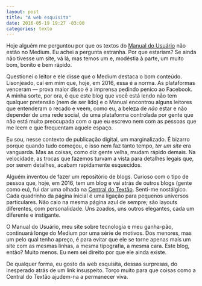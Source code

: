 ```yaml
---
layout: post
title: "A web esquisita"
date: 2016-05-19 19:27 -03:00
categories: texto
---
```

Hoje alguém me perguntou por que os textos do [Manual do Usuário](http://www.manualdousuario.net) não estão no Medium. Eu achei a pergunta estranha. Por que estariam? Se ainda não tivesse um site, vá lá, mas temos um e, modéstia à parte, um muito bom, bonito e bem rápido.

Questionei o leitor e ele disse que o Medium destaca o bom conteúdo. Lisonjeado, caí em mim que, hoje, em 2016, essa é a norma. As plataformas venceram — prova maior disso é a imprensa pedindo penico ao Facebook. A minha sorte, por ora, é que este blog que você está lendo não tem qualquer pretensão (nem de ser lido) e o Manual encontrou alguns leitores que entenderam o recado e veem, como eu, a beleza de _não_ estar e não depender de uma rede social, de uma plataforma controlada por gente que não está muito preocupada com o que eu escrevo nem com as pessoas que me leem e que frequentam aquele espaço.

Eu sou, nesse contexto de publicação digital, um marginalizado. É bizarro porque quando tudo começou, e isso nem faz tanto tempo, _ter um site_ era vanguarda. Mas as coisas, como diz gente velha, mudam rápido demais. Na velocidade, as trocas que fazemos turvam a vista para detalhes legais que, por serem detalhes, acabam rapidamente esquecidos.

Alguém inventou de fazer um repositório de blogs. Curioso com o tipo de pessoa que, hoje, em 2016, tem um blog e vai atrás de outros blogs (gente como eu), fui dar uma olhada na [Central do Textão](http://www.centraldotextao.com). Senti-me nostálgico. Cada quadrinho da página inicial é uma ligação para pequenos universos particulares. Não caio na mesma página azul de sempre; são layouts diferentes, com personalidade. Uns zoados, uns outros elegantes, cada um diferente e instigante.

O Manual do Usuário, meu site sobre tecnologia e meu ganha-pão, continuará longe do Medium por uma série de motivos. Dos menores, mas um pelo qual tenho apreço, é para evitar que ele se torne apenas mais um site com as mesmas linhas, a mesma tipografia, a mesma cara. Este blog, então? Muito menos. Eu nem sei direito por que ele ainda existe.

De qualquer forma, eu gosto da web esquisita, dessas surpresas, do inesperado atrás de um link insuspeito. Torço muito para que coisas como a Central do Textão ajudem-na a permanecer viva.
